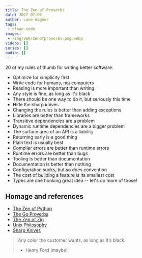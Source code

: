 ```yaml
---
title: The Zen of Proverbs
date: 2022-01-08
author: Lane Wagner
tags:
 - clean-code
images:
 - /img/800/zenofproverbs.png.webp
videos: []
series: []
audio: []
---
```


20 of my rules of thumb for writing better software.

* Optimize for simplicity first
* Write code for humans, not computers
* Reading is more important than writing
* Any style is fine, as long as it's black
* There should be one way to do it, but seriously this time
* Hide the sharp knives
* Changing the rules is better than adding exceptions
* Libraries are better than frameworks
* Transitive dependencies are a problem
* Dynamic runtime dependencies are a bigger problem
* The surface area of an API is a liability
* Returning early is a good thing
* Plain text is usually best
* Compiler errors are better than runtime errors
* Runtime errors are better than bugs
* Tooling is better than documentation
* Documentation is better than nothing
* Configuration sucks, but so does convention
* The cost of building a feature is its smallest cost
* Types are one honking great idea -- let's do more of those!

## Homage and references

* [The Zen of Python](https://peps.python.org/pep-0020/)
* [The Go Proverbs](https://go-proverbs.github.io/)
* [The Zen of Zig](https://ziglang.org/documentation/master/#Zen)
* [Unix Philosophy](https://en.wikipedia.org/wiki/Unix_philosophy#Origin)
* [Sharp Knives](https://rubyonrails.org/doctrine#provide-sharp-knives)

> Any color the customer wants, as long as it’s black.
> 
> - Henry Ford (maybe)
